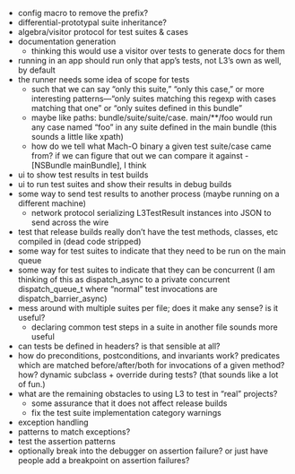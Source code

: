 - config macro to remove the prefix?
- differential-prototypal suite inheritance?
- algebra/visitor protocol for test suites & cases
- documentation generation
	- thinking this would use a visitor over tests to generate docs for them
- running in an app should run only that app’s tests, not L3’s own as well, by default
- the runner needs some idea of scope for tests
	- such that we can say “only this suite,” “only this case,” or more interesting patterns—“only suites matching this regexp with cases matching that one” or “only suites defined in this bundle”
	- maybe like paths: bundle/suite/suite/case. main/**/foo would run any case named “foo” in any suite defined in the main bundle (this sounds a little like xpath)
	- how do we tell what Mach-O binary a given test suite/case came from? if we can figure that out we can compare it against -[NSBundle mainBundle], I think
- ui to show test results in test builds
- ui to run test suites and show their results in debug builds
- some way to send test results to another process (maybe running on a different machine)
	- network protocol serializing L3TestResult instances into JSON to send across the wire
- test that release builds really don’t have the test methods, classes, etc compiled in (dead code stripped)
- some way for test suites to indicate that they need to be run on the main queue
- some way for test suites to indicate that they can be concurrent (I am thinking of this as dispatch_async to a private concurrent dispatch_queue_t where “normal” test invocations are dispatch_barrier_async)
- mess around with multiple suites per file; does it make any sense? is it useful?
	- declaring common test steps in a suite in another file sounds more useful
- can tests be defined in headers? is that sensible at all?
- how do preconditions, postconditions, and invariants work? predicates which are matched before/after/both for invocations of a given method? how? dynamic subclass + override during tests? (that sounds like a lot of fun.)
- what are the remaining obstacles to using L3 to test in “real” projects?
	- some assurance that it does not affect release builds
	- fix the test suite implementation category warnings
- exception handling
- patterns to match exceptions?
- test the assertion patterns
- optionally break into the debugger on assertion failure? or just have people add a breakpoint on assertion failures?
